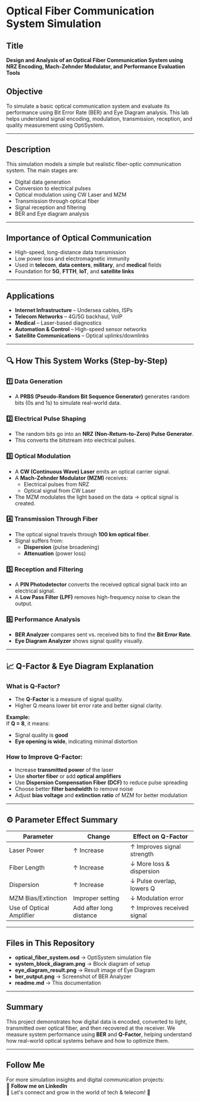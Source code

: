 # Optical Fiber Communication System Simulation

## Title  
**Design and Analysis of an Optical Fiber Communication System using NRZ Encoding, Mach-Zehnder Modulator, and Performance Evaluation Tools**

## Objective  
To simulate a basic optical communication system and evaluate its performance using Bit Error Rate (BER) and Eye Diagram analysis. This lab helps understand signal encoding, modulation, transmission, reception, and quality measurement using OptiSystem.

---

## Description  
This simulation models a simple but realistic fiber-optic communication system. The main stages are:

- Digital data generation  
- Conversion to electrical pulses  
- Optical modulation using CW Laser and MZM  
- Transmission through optical fiber  
- Signal reception and filtering  
- BER and Eye diagram analysis  

---

## Importance of Optical Communication  
- High-speed, long-distance data transmission  
- Low power loss and electromagnetic immunity  
- Used in **telecom**, **data centers**, **military**, and **medical** fields  
- Foundation for **5G**, **FTTH**, **IoT**, and **satellite links**

---

## Applications  
- **Internet Infrastructure** – Undersea cables, ISPs  
- **Telecom Networks** – 4G/5G backhaul, VoIP  
- **Medical** – Laser-based diagnostics  
- **Automation & Control** – High-speed sensor networks  
- **Satellite Communications** – Optical uplinks/downlinks  

---

## 🔍 How This System Works (Step-by-Step)

### 1️⃣ Data Generation
- A **PRBS (Pseudo-Random Bit Sequence Generator)** generates random bits (0s and 1s) to simulate real-world data.

### 2️⃣ Electrical Pulse Shaping
- The random bits go into an **NRZ (Non-Return-to-Zero) Pulse Generator**.
- This converts the bitstream into electrical pulses.

### 3️⃣ Optical Modulation
- A **CW (Continuous Wave) Laser** emits an optical carrier signal.
- A **Mach-Zehnder Modulator (MZM)** receives:
  - Electrical pulses from NRZ
  - Optical signal from CW Laser  
- The MZM modulates the light based on the data → optical signal is created.

### 4️⃣ Transmission Through Fiber
- The optical signal travels through **100 km optical fiber**.
- Signal suffers from:
  - **Dispersion** (pulse broadening)
  - **Attenuation** (power loss)

### 5️⃣ Reception and Filtering
- A **PIN Photodetector** converts the received optical signal back into an electrical signal.
- A **Low Pass Filter (LPF)** removes high-frequency noise to clean the output.

### 6️⃣ Performance Analysis
- **BER Analyzer** compares sent vs. received bits to find the **Bit Error Rate**.
- **Eye Diagram Analyzer** shows signal quality visually.

---

## 📈 Q-Factor & Eye Diagram Explanation

### What is Q-Factor?
- The **Q-Factor** is a measure of signal quality.
- Higher Q means lower bit error rate and better signal clarity.

**Example:**  
If **Q = 8**, it means:
- Signal quality is **good**
- **Eye opening is wide**, indicating minimal distortion

### How to Improve Q-Factor:
- Increase **transmitted power** of the laser
- Use **shorter fiber** or add **optical amplifiers**
- Use **Dispersion Compensation Fiber (DCF)** to reduce pulse spreading
- Choose better **filter bandwidth** to remove noise
- Adjust **bias voltage** and **extinction ratio** of MZM for better modulation

---

## ⚙️ Parameter Effect Summary

| Parameter                 | Change                    | Effect on Q-Factor           |
|--------------------------|---------------------------|------------------------------|
| Laser Power              | ↑ Increase                | ↑ Improves signal strength   |
| Fiber Length             | ↑ Increase                | ↓ More loss & dispersion     |
| Dispersion               | ↑ Increase                | ↓ Pulse overlap, lowers Q    |
| MZM Bias/Extinction      | Improper setting          | ↓ Modulation error           |
| Use of Optical Amplifier | Add after long distance   | ↑ Improves received signal   |

---

## Files in This Repository  
- **optical_fiber_system.osd** → OptiSystem simulation file  
- **system_block_diagram.png** → Block diagram of setup  
- **eye_diagram_result.png** → Result image of Eye Diagram  
- **ber_output.png** → Screenshot of BER Analyzer  
- **readme.md** → This documentation  

---

## Summary  
This project demonstrates how digital data is encoded, converted to light, transmitted over optical fiber, and then recovered at the receiver. We measure system performance using **BER** and **Q-Factor**, helping understand how real-world optical systems behave and how to optimize them.

---

## Follow Me  
For more simulation insights and digital communication projects:  
📲 **Follow me on LinkedIn**  
🤝 Let's connect and grow in the world of tech & telecom! 🚀  

